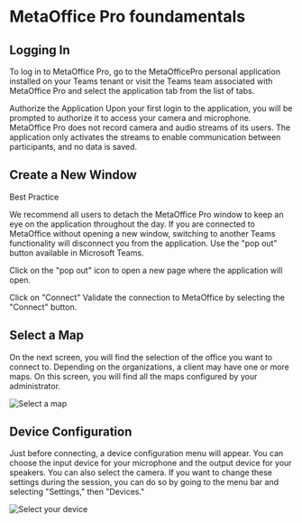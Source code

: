 # MetaOffice Pro foundamentals 

## Logging In
To log in to MetaOffice Pro, go to the MetaOfficePro personal application installed on your Teams tenant or visit the Teams team associated with MetaOffice Pro and select the application tab from the list of tabs.

Authorize the Application
Upon your first login to the application, you will be prompted to authorize it to access your camera and microphone. MetaOffice Pro does not record camera and audio streams of its users. The application only activates the streams to enable communication between participants, and no data is saved.

## Create a New Window
Best Practice

We recommend all users to detach the MetaOffice Pro window to keep an eye on the application throughout the day. If you are connected to MetaOffice without opening a new window, switching to another Teams functionality will disconnect you from the application. Use the "pop out" button available in Microsoft Teams.

Click on the "pop out" icon to open a new page where the application will open.

Click on "Connect"
Validate the connection to MetaOffice by selecting the "Connect" button.

## Select a Map
On the next screen, you will find the selection of the office you want to connect to. Depending on the organizations, a client may have one or more maps. On this screen, you will find all the maps configured by your administrator.

 ![Select a map](/assets/img/map.png)


## Device Configuration
Just before connecting, a device configuration menu will appear. You can choose the input device for your microphone and the output device for your speakers. You can also select the camera. If you want to change these settings during the session, you can do so by going to the menu bar and selecting "Settings," then "Devices."

 ![Select your device](/assets/img/peripheriques-start-app.png)



<Intercom />
<Hubspot />
<Clarity />
<GoogleAnalytics />